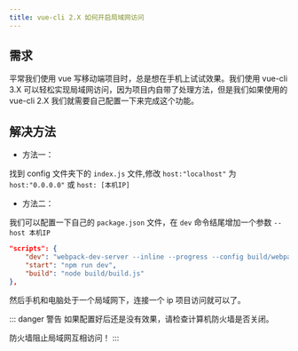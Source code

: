 ```yaml
---
title: vue-cli 2.X 如何开启局域网访问
---
```


## 需求

平常我们使用 vue 写移动端项目时，总是想在手机上试试效果。我们使用 vue-cli 3.X 可以轻松实现局域网访问，因为项目内自带了处理方法，但是我们如果使用的 vue-cli 2.X 我们就需要自己配置一下来完成这个功能。

## 解决方法

- 方法一：

找到 config 文件夹下的 `index.js` 文件,修改 `host:"localhost"` 为 `host:"0.0.0.0"` 或 `host: [本机IP]`

- 方法二：

我们可以配置一下自己的 `package.json` 文件，在 `dev` 命令结尾增加一个参数 `--host 本机IP`

```json
"scripts": {
	"dev": "webpack-dev-server --inline --progress --config build/webpack.dev.conf.js --host [本机IP]",
	"start": "npm run dev",
	"build": "node build/build.js"
},
```

然后手机和电脑处于一个局域网下，连接一个 ip 项目访问就可以了。

::: danger 警告
如果配置好后还是没有效果，请检查计算机防火墙是否关闭。

防火墙阻止局域网互相访问！
:::